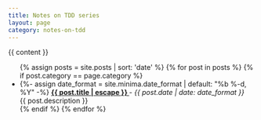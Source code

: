 ```yaml
---
title: Notes on TDD series
layout: page
category: notes-on-tdd
---
```


{{ content }}

<div>
  <ul>
    {% assign posts = site.posts | sort: 'date' %}
    {% for post in posts %}
      {% if post.category == page.category %}
      <li>
        {%- assign date_format = site.minima.date_format | default: "%b %-d, %Y" -%}
        <b>
          <a href="{{ post.url | relative_url }}">
            {{ post.title | escape }}
          </a>
        </b> - <i>{{ post.date | date: date_format }}</i>
        <div>{{ post.description }}</div> 
      </li>
      {% endif %}
    {% endfor %}
  </ul>
</div>